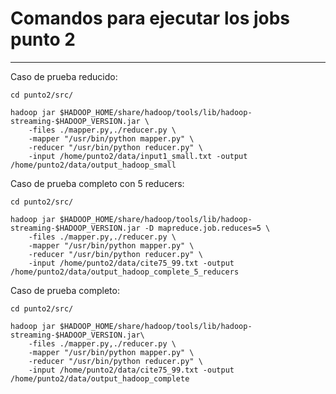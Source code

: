 # Comandos para ejecutar los jobs punto 2
---

Caso de prueba reducido:
```
cd punto2/src/
```
```
hadoop jar $HADOOP_HOME/share/hadoop/tools/lib/hadoop-streaming-$HADOOP_VERSION.jar \
    -files ./mapper.py,./reducer.py \
    -mapper "/usr/bin/python mapper.py" \
    -reducer "/usr/bin/python reducer.py" \
    -input /home/punto2/data/input1_small.txt -output /home/punto2/data/output_hadoop_small

```

Caso de prueba completo con 5 reducers:
```
cd punto2/src/
```
```
hadoop jar $HADOOP_HOME/share/hadoop/tools/lib/hadoop-streaming-$HADOOP_VERSION.jar -D mapreduce.job.reduces=5 \
    -files ./mapper.py,./reducer.py \
    -mapper "/usr/bin/python mapper.py" \
    -reducer "/usr/bin/python reducer.py" \
    -input /home/punto2/data/cite75_99.txt -output /home/punto2/data/output_hadoop_complete_5_reducers
```


Caso de prueba completo:
```
cd punto2/src/
```
```
hadoop jar $HADOOP_HOME/share/hadoop/tools/lib/hadoop-streaming-$HADOOP_VERSION.jar\
    -files ./mapper.py,./reducer.py \
    -mapper "/usr/bin/python mapper.py" \
    -reducer "/usr/bin/python reducer.py" \
    -input /home/punto2/data/cite75_99.txt -output /home/punto2/data/output_hadoop_complete

```







